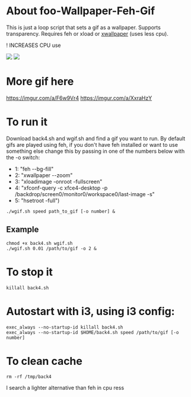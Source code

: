 # About foo-Wallpaper-Feh-Gif
This is just a loop script that sets a gif as a wallpaper. Supports transparency. Requires feh or xload or [xwallpaper](https://github.com/stoeckmann/xwallpaper) (uses less cpu).

! INCREASES CPU use

<img src="https://github.com/thomas10-10/foo-Wallpaper-Feh-Gif/raw/master/desktop-animation2.gif"  />
<img src="https://github.com/thomas10-10/foo-Wallpaper-Feh-Gif/raw/master/desktop-animation4.gif"  />

# More gif here
https://imgur.com/a/F6w9Vr4
https://imgur.com/a/XxraHzY


# To run it
Download back4.sh and wgif.sh and find a gif you want to run.
By default gifs are played using feh, if you don't have feh installed or want to use something else change this by passing in one of the numbers below with the -o switch:
- 1: "feh --bg-fill"
- 2: "xwallpaper --zoom"
- 3: "xloadimage -onroot -fullscreen"
- 4: "xfconf-query -c xfce4-desktop -p /backdrop/screen0/monitor0/workspace0/last-image -s"
- 5: "hsetroot -full")

```
./wgif.sh speed path_to_gif [-o number] &
```

## Example
```
chmod +x back4.sh wgif.sh
./wgif.sh 0.01 /path/to/gif -o 2 &
```

# To stop it
```
killall back4.sh
```

# Autostart with i3, using i3 config:

```
exec_always --no-startup-id killall back4.sh 
exec_always --no-startup-id $HOME/back4.sh speed /path/to/gif [-o number]
```

# To clean cache
 ```
rm -rf /tmp/back4
```

I search a lighter alternative than feh in cpu ress
